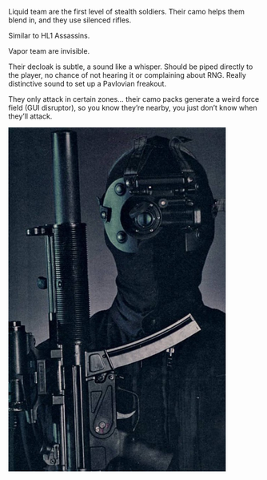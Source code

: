 Liquid team are the first level of stealth soldiers. Their camo helps them blend in, and they use silenced rifles.

Similar to HL1 Assassins.

Vapor team are invisible.

Their decloak is subtle, a sound like a whisper. Should be piped directly to the player, no chance of not hearing it or complaining about RNG. Really distinctive sound to set up a Pavlovian freakout.

They only attack in certain zones… their camo packs generate a weird force field (GUI disruptor), so you know they’re nearby, you just don’t know when they’ll attack.

<img src="../resources/faff292e55e64ea1ba49386648fd78d7.png" alt="e62df8f6423a305d6a8494b04de80733.png" width="435" height="687">
